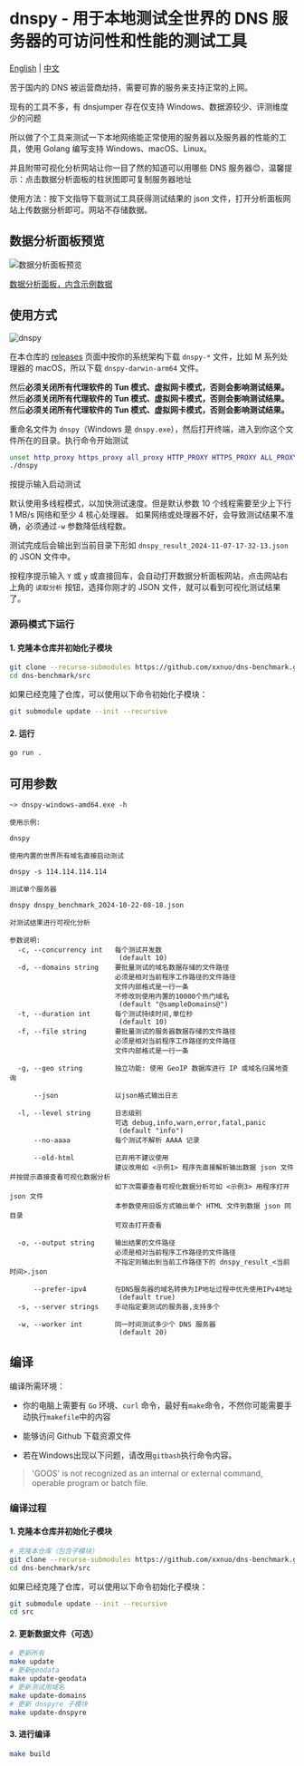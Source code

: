 # dnspy - 用于本地测试全世界的 DNS 服务器的可访问性和性能的测试工具

[English](./README.en.md) | [中文](./README.md)

苦于国内的 DNS 被运营商劫持，需要可靠的服务来支持正常的上网。

现有的工具不多，有 dnsjumper 存在仅支持 Windows、数据源较少、评测维度少的问题

所以做了个工具来测试一下本地网络能正常使用的服务器以及服务器的性能的工具，使用 Golang 编写支持 Windows、macOS、Linux。

并且附带可视化分析网站让你一目了然的知道可以用哪些 DNS 服务器😊，温馨提示：点击数据分析面板的柱状图即可复制服务器地址

使用方法：按下文指导下载测试工具获得测试结果的 json 文件，打开分析面板网站上传数据分析即可。网站不存储数据。

## 数据分析面板预览

![数据分析面板预览](https://github.com/user-attachments/assets/c743f7ba-4d77-4d16-8515-02c0dc99ddfa)

[数据分析面板，内含示例数据](https://bench.dash.2020818.xyz)

## 使用方式

![dnspy](https://github.com/user-attachments/assets/a499d2fc-ffcd-4b71-a0dd-d6e5839792dd)

在本仓库的 [releases](https://github.com/xxnuo/dns-benchmark/releases) 页面中按你的系统架构下载 `dnspy-*` 文件，比如 M 系列处理器的 macOS，所以下载 `dnspy-darwin-arm64` 文件。

然后**必须关闭所有代理软件的 Tun 模式、虚拟网卡模式，否则会影响测试结果。**
然后**必须关闭所有代理软件的 Tun 模式、虚拟网卡模式，否则会影响测试结果。**
然后**必须关闭所有代理软件的 Tun 模式、虚拟网卡模式，否则会影响测试结果。**

重命名文件为 `dnspy`（Windows 是 `dnspy.exe`），然后打开终端，进入到你这个文件所在的目录。执行命令开始测试

```bash
unset http_proxy https_proxy all_proxy HTTP_PROXY HTTPS_PROXY ALL_PROXY
./dnspy
```

按提示输入启动测试

默认使用多线程模式，以加快测试速度。但是默认参数 10 个线程需要至少上下行 1 MB/s 网络和至少 4 核心处理器。
如果网络或处理器不好，会导致测试结果不准确，必须通过`-w` 参数降低线程数。

测试完成后会输出到当前目录下形如 `dnspy_result_2024-11-07-17-32-13.json` 的 JSON 文件中。

按程序提示输入 `Y` 或 `y` 或直接回车，会自动打开数据分析面板网站，点击网站右上角的 `读取分析` 按钮，选择你刚才的 JSON 文件，就可以看到可视化测试结果了。

### 源码模式下运行

#### 1. 克隆本仓库并初始化子模块

  ```bash
  git clone --recurse-submodules https://github.com/xxnuo/dns-benchmark.git
  cd dns-benchmark/src
  ```

  如果已经克隆了仓库，可以使用以下命令初始化子模块：

  ```bash
  git submodule update --init --recursive
  ```

#### 2. 运行

  ```bash
  go run .
  ```

## 可用参数

```batch
~> dnspy-windows-amd64.exe -h  

使用示例:

dnspy

使用内置的世界所有域名直接启动测试

dnspy -s 114.114.114.114

测试单个服务器

dnspy dnspy_benchmark_2024-10-22-08-18.json

对测试结果进行可视化分析

参数说明:
  -c, --concurrency int   每个测试并发数
                           (default 10)
  -d, --domains string    要批量测试的域名数据存储的文件路径
                          必须是相对当前程序工作路径的文件路径
                          文件内部格式是一行一条
                          不修改则使用内置的10000个热门域名
                           (default "@sampleDomains@")
  -t, --duration int      每个测试持续时间,单位秒
                           (default 10)
  -f, --file string       要批量测试的服务器数据存储的文件路径
                          必须是相对当前程序工作路径的文件路径
                          文件内部格式是一行一条

  -g, --geo string        独立功能: 使用 GeoIP 数据库进行 IP 或域名归属地查询

      --json              以json格式输出日志

  -l, --level string      日志级别
                          可选 debug,info,warn,error,fatal,panic
                           (default "info")
      --no-aaaa           每个测试不解析 AAAA 记录

      --old-html          已弃用不建议使用
                          建议改用如 <示例1> 程序先直接解析输出数据 json 文件并按提示直接查看可视化数据分析
                          如下次需要查看可视化数据分析可如 <示例3> 用程序打开 json 文件
                          本参数使用旧版方式输出单个 HTML 文件到数据 json 同目录
                          可双击打开查看

  -o, --output string     输出结果的文件路径
                          必须是相对当前程序工作路径的文件路径
                          不指定则输出到当前工作路径下的 dnspy_result_<当前时间>.json

      --prefer-ipv4       在DNS服务器的域名转换为IP地址过程中优先使用IPv4地址
                           (default true)
  -s, --server strings    手动指定要测试的服务器,支持多个

  -w, --worker int        同一时间测试多少个 DNS 服务器
                           (default 20)
```

## 编译

编译所需环境：

- 你的电脑上需要有 `Go` 环境、`curl` 命令，最好有`make`命令，不然你可能需要手动执行`makefile`中的内容

- 能够访问 Github 下载资源文件

- 若在Windows出现以下问题，请改用`gitbash`执行命令内容。

> 'GOOS' is not recognized as an internal or external command,
operable program or batch file.

### 编译过程

#### 1. 克隆本仓库并初始化子模块

  ```bash
  # 克隆本仓库（包含子模块）
  git clone --recurse-submodules https://github.com/xxnuo/dns-benchmark.git
  cd dns-benchmark/src
  ```

  如果已经克隆了仓库，可以使用以下命令初始化子模块：

  ```bash
  git submodule update --init --recursive
  cd src
  ```

#### 2. 更新数据文件（可选）

  ```bash
  # 更新所有
  make update 
  # 更新geodata
  make update-geodata 
  # 更新测试用域名
  make update-domains
  # 更新 dnspyre 子模块
  make update-dnspyre
  ```

#### 3. 进行编译

  ```bash
  make build
  ```
